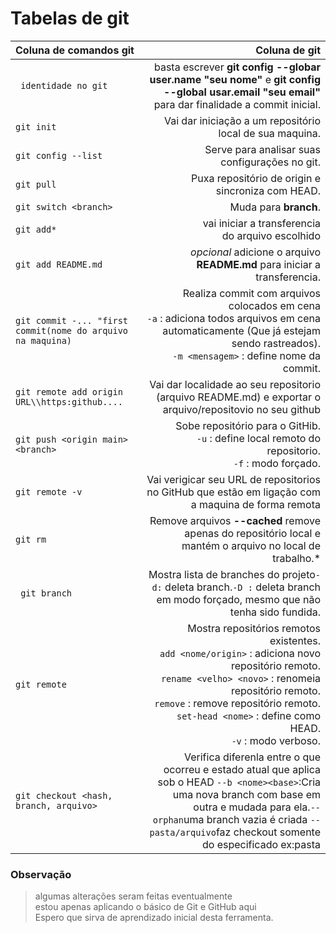

# Tabelas de git #
Coluna de comandos git |  Coluna de git 
:------- | ------:
` identidade no git` | basta escrever  **git config --globar user.name "seu nome"** e **git config --global usar.email "seu email"** para dar finalidade a commit inicial.
`git init` | Vai dar iniciação a um repositório local de sua maquina. 
`git config --list`| Serve para analisar suas configurações no git.
`git pull` | Puxa repositório de origin e sincroniza com HEAD.
`git switch <branch>` | Muda para **branch**.
`git add* ` | vai iniciar a transferencia</br> do arquivo escolhido
`git add README.md` | *opcional* adicione o arquivo **README.md** para iniciar a transferencia.
`git commit -... "first commit(nome do arquivo na maquina)` | Realiza commit com arquivos colocados em cena </br> `-a` : adiciona todos arquivos em cena automaticamente (Que já estejam sendo rastreados). </br> `-m <mensagem>` : define nome da commit.
`git remote add origin URL\\https:github....`| Vai dar localidade ao seu repositorio (arquivo README.md) e exportar o arquivo/repositovio no seu github
`git push <origin main> <branch>` | Sobe repositório para o GitHib. </br> `-u` : define local remoto do repositorio. </br> `-f` : modo forçado.
  `git remote -v` | Vai verigicar seu URL de repositorios no GitHub que estão em ligação com a maquina de forma remota
  ` git rm ` | Remove arquivos **--cached** remove apenas do repositório local e mantém o arquivo no local de trabalho.* 
  ` git branch` | Mostra lista de branches do projeto`-d:` deleta branch.`-D :` deleta branch em modo forçado, mesmo que não tenha sido fundida.
`git remote` | Mostra repositórios remotos existentes. </br> `add <nome/origin>` : adiciona novo repositório remoto. </br> `rename <velho> <novo>` : renomeia repositório remoto. </br> `remove` : remove repositório remoto. </br> `set-head <nome>` : define como HEAD. </br> `-v` : modo verboso.
`git checkout <hash, branch, arquivo>` |  Verifica diferenla entre o que ocorreu e estado atual que aplica sob o HEAD `--b <nome><base>`:Cria uma nova branch com base em outra e mudada para ela.`--orphan`uma branch vazia é criada `--pasta/arquivo`faz checkout somente do especificado ex:pasta
### Observação ###

>algumas alterações seram feitas eventualmente </br> estou apenas aplicando o básico de Git e GitHub aqui </br>Espero que sirva de aprendizado inicial desta ferramenta.

